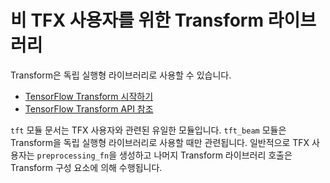 # 비 TFX 사용자를 위한 Transform 라이브러리

Transform은 독립 실행형 라이브러리로 사용할 수 있습니다.

- [TensorFlow Transform 시작하기](https://www.tensorflow.org/tfx/transform/get_started)
- [TensorFlow Transform API 참조](https://www.tensorflow.org/tfx/transform/api_docs/python/tft)

`tft` 모듈 문서는 TFX 사용자와 관련된 유일한 모듈입니다. `tft_beam` 모듈은 Transform을 독립 실행형 라이브러리로 사용할 때만 관련됩니다. 일반적으로 TFX 사용자는 `preprocessing_fn`을 생성하고 나머지 Transform 라이브러리 호출은 Transform 구성 요소에 의해 수행됩니다.
